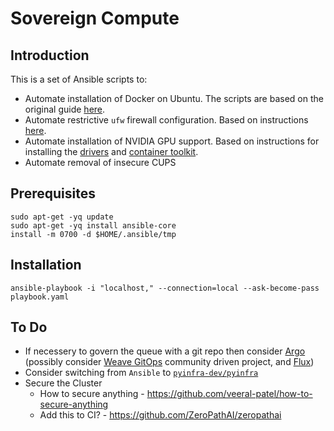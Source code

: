 # Sovereign Compute

## Introduction

This is a set of Ansible scripts to:

- Automate installation of Docker on Ubuntu. The scripts are based on the original guide [here](https://docs.docker.com/engine/install/ubuntu/).
- Automate restrictive `ufw` firewall configuration. Based on instructions [here](https://www.digitalocean.com/community/tutorials/how-to-setup-a-firewall-with-ufw-on-an-ubuntu-and-debian-cloud-server).
- Automate installation of NVIDIA GPU support. Based on instructions for installing the [drivers](https://docs.nvidia.com/datacenter/tesla/driver-installation-guide/index.html#ubuntu-installation) and [container  toolkit](https://docs.nvidia.com/datacenter/cloud-native/container-toolkit/latest/install-guide.html#installing-with-apt).
- Automate removal of insecure CUPS

## Prerequisites

```shell
sudo apt-get -yq update
sudo apt-get -yq install ansible-core
install -m 0700 -d $HOME/.ansible/tmp
```

## Installation

```shell
ansible-playbook -i "localhost," --connection=local --ask-become-pass playbook.yaml
```

## To Do

- If necessery to govern the queue with a git repo then consider [Argo](https://github.com/argoproj) (possibly consider [Weave GitOps](https://github.com/weaveworks/weave-gitops) community driven project, and [Flux](https://github.com/fluxcd/flux2))
- Consider switching from `Ansible` to [`pyinfra-dev/pyinfra`](https://github.com/pyinfra-dev/pyinfra)
- Secure the Cluster
  - How to secure anything - https://github.com/veeral-patel/how-to-secure-anything
  - Add this to CI? - https://github.com/ZeroPathAI/zeropathai
